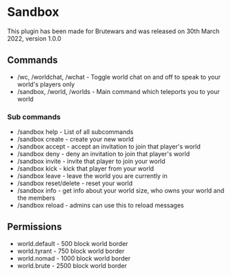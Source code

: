 # Sandbox
 This plugin has been made for Brutewars and was released on 30th March 2022, version 1.0.0

## Commands
- /wc, /worldchat, /wchat - Toggle world chat on and off to speak to your world's players only
- /sandbox, /world, /worlds - Main command which teleports you to your world

### Sub commands
- /sandbox help - List of all subcommands
- /sandbox create - create your new world
- /sandbox accept <player-name> - accept an invitation to join that player's world
- /sandbox deny <player-name> - deny an invitation to join that player's world
- /sandbox invite <player-name> - invite that player to join your world
- /sandbox kick <player-name> - kick that player from your world
- /sandbox leave - leave the world you are currently in
- /sandbox reset/delete - reset your world
- /sandbox info - get info about your world size, who owns your world and the members
- /sandbox reload - admins can use this to reload messages


## Permissions
- world.default - 500 block world border
- world.tyrant - 750 block world border
- world.nomad - 1000 block world border
- world.brute - 2500 block world border
